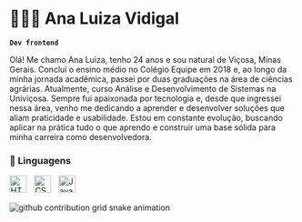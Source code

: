 # 👩🏻‍💻 Ana Luiza Vidigal

**`Dev frontend`**

Olá! Me chamo Ana Luiza, tenho 24 anos e sou natural de Viçosa, Minas Gerais. Concluí o ensino médio no Colégio Equipe em 2018 e, ao longo da minha jornada acadêmica, passei por duas graduações na área de ciências agrárias. Atualmente, curso Análise e Desenvolvimento de Sistemas na Univiçosa. Sempre fui apaixonada por tecnologia e, desde que ingressei nessa área, venho me dedicando a aprender e desenvolver soluções que aliam praticidade e usabilidade. Estou em constante evolução, buscando aplicar na prática tudo o que aprendo e construir uma base sólida para minha carreira como desenvolvedora.


### 🤖 Linguagens

<img 
    align="left" 
    alt="HTML"
    title="HTML" 
    width="30px" 
    style="padding-right: 10px;" 
    src="https://cdn.jsdelivr.net/gh/devicons/devicon@latest/icons/html5/html5-original.svg" 
/>
<img 
    align="left" 
    alt="CSS" 
    title="CSS"
    width="30px" 
    style="padding-right: 10px;" 
    src="https://cdn.jsdelivr.net/gh/devicons/devicon@latest/icons/css3/css3-original.svg" 
/>
<img 
    align="left" 
    alt="JavaScript" 
    title="JavaScript"
    width="30px" 
    style="padding-right: 10px;" 
    src="https://cdn.jsdelivr.net/gh/devicons/devicon@latest/icons/javascript/javascript-original.svg" 
/>
<br/>
<br/>

<picture>

<source media="(prefers-color-scheme: dark)" srcset="https://raw.githubusercontent.com/analuvidi/output/github-contribution-grid-snake-dark.svg">

<source media="(prefers-color-scheme: light)" srcset="https://raw.githubusercontent.com/analuvidi/output/github-contribution-grid-snake-dark.svg">

<img alt="github contribution grid snake animation" src="https://raw.githubusercontent.com/analuvidi/output/github-contribution-grid-snake-dark.svg">
</picture>
<br><br>

